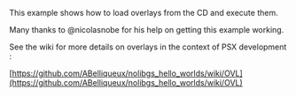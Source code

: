 This example shows how to load overlays from the CD and execute them.

Many thanks to @nicolasnobe for his help on getting this example working.

See the wiki for more details on overlays in the context of PSX development :

[https://github.com/ABelliqueux/nolibgs_hello_worlds/wiki/OVL](https://github.com/ABelliqueux/nolibgs_hello_worlds/wiki/OVL)  